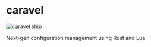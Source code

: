 # caravel

![caravel ship](https://github.com/lcrownover/caravel/blob/main/media/caravel.jpg?raw=true)

Next-gen configuration management using Rust and Lua

